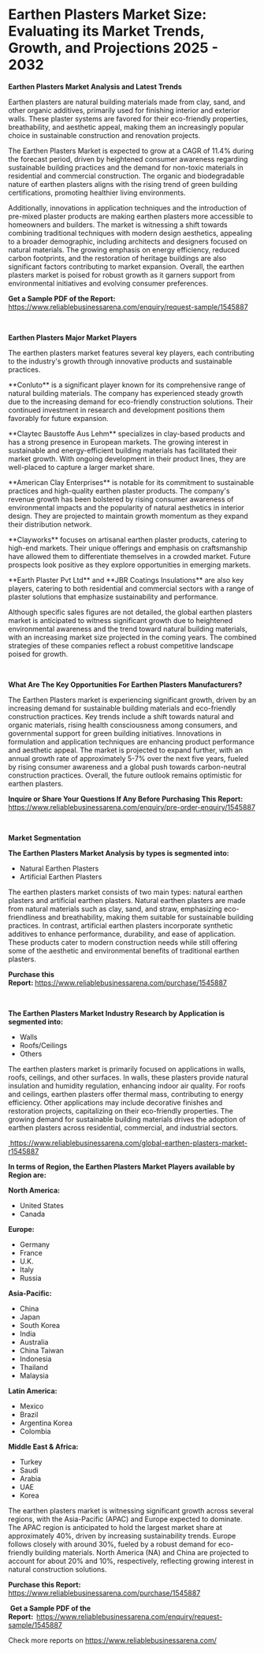 <p><h1>Earthen Plasters Market Size: Evaluating its Market Trends, Growth, and Projections 2025 - 2032</h1></p><p><strong>Earthen Plasters Market Analysis and Latest Trends</strong></p>
<p><p>Earthen plasters are natural building materials made from clay, sand, and other organic additives, primarily used for finishing interior and exterior walls. These plaster systems are favored for their eco-friendly properties, breathability, and aesthetic appeal, making them an increasingly popular choice in sustainable construction and renovation projects.</p><p>The Earthen Plasters Market is expected to grow at a CAGR of 11.4% during the forecast period, driven by heightened consumer awareness regarding sustainable building practices and the demand for non-toxic materials in residential and commercial construction. The organic and biodegradable nature of earthen plasters aligns with the rising trend of green building certifications, promoting healthier living environments.</p><p>Additionally, innovations in application techniques and the introduction of pre-mixed plaster products are making earthen plasters more accessible to homeowners and builders. The market is witnessing a shift towards combining traditional techniques with modern design aesthetics, appealing to a broader demographic, including architects and designers focused on natural materials. The growing emphasis on energy efficiency, reduced carbon footprints, and the restoration of heritage buildings are also significant factors contributing to market expansion. Overall, the earthen plasters market is poised for robust growth as it garners support from environmental initiatives and evolving consumer preferences.</p></p>
<p><strong>Get a Sample PDF of the Report:&nbsp;</strong> <a href="https://www.reliablebusinessarena.com/enquiry/request-sample/1545887?utm_campaign=2632&utm_medium=2&utm_source=Github&utm_content=ia&utm_term=31032025&utm_id=earthen-plasters">https://www.reliablebusinessarena.com/enquiry/request-sample/1545887</a></p>
<p>&nbsp;</p>
<p><strong>Earthen Plasters Major Market Players</strong></p>
<p><p>The earthen plasters market features several key players, each contributing to the industry's growth through innovative products and sustainable practices. </p><p>**Conluto** is a significant player known for its comprehensive range of natural building materials. The company has experienced steady growth due to the increasing demand for eco-friendly construction solutions. Their continued investment in research and development positions them favorably for future expansion.</p><p>**Claytec Baustoffe Aus Lehm** specializes in clay-based products and has a strong presence in European markets. The growing interest in sustainable and energy-efficient building materials has facilitated their market growth. With ongoing development in their product lines, they are well-placed to capture a larger market share.</p><p>**American Clay Enterprises** is notable for its commitment to sustainable practices and high-quality earthen plaster products. The company's revenue growth has been bolstered by rising consumer awareness of environmental impacts and the popularity of natural aesthetics in interior design. They are projected to maintain growth momentum as they expand their distribution network.</p><p>**Clayworks** focuses on artisanal earthen plaster products, catering to high-end markets. Their unique offerings and emphasis on craftsmanship have allowed them to differentiate themselves in a crowded market. Future prospects look positive as they explore opportunities in emerging markets.</p><p>**Earth Plaster Pvt Ltd** and **JBR Coatings Insulations** are also key players, catering to both residential and commercial sectors with a range of plaster solutions that emphasize sustainability and performance. </p><p>Although specific sales figures are not detailed, the global earthen plasters market is anticipated to witness significant growth due to heightened environmental awareness and the trend toward natural building materials, with an increasing market size projected in the coming years. The combined strategies of these companies reflect a robust competitive landscape poised for growth.</p></p>
<p>&nbsp;</p>
<p><strong>What Are The Key Opportunities For Earthen Plasters Manufacturers?</strong></p>
<p><p>The Earthen Plasters market is experiencing significant growth, driven by an increasing demand for sustainable building materials and eco-friendly construction practices. Key trends include a shift towards natural and organic materials, rising health consciousness among consumers, and governmental support for green building initiatives. Innovations in formulation and application techniques are enhancing product performance and aesthetic appeal. The market is projected to expand further, with an annual growth rate of approximately 5-7% over the next five years, fueled by rising consumer awareness and a global push towards carbon-neutral construction practices. Overall, the future outlook remains optimistic for earthen plasters.</p></p>
<p><strong>Inquire or Share Your Questions If Any Before Purchasing This Report:</strong> <a href="https://www.reliablebusinessarena.com/enquiry/pre-order-enquiry/1545887?utm_campaign=2632&utm_medium=2&utm_source=Github&utm_content=ia&utm_term=31032025&utm_id=earthen-plasters">https://www.reliablebusinessarena.com/enquiry/pre-order-enquiry/1545887</a></p>
<p>&nbsp;</p>
<p><strong>Market Segmentation</strong></p>
<p><strong>The Earthen Plasters Market Analysis by types is segmented into:</strong></p>
<p><ul><li>Natural Earthen Plasters</li><li>Artificial Earthen Plasters</li></ul></p>
<p><p>The earthen plasters market consists of two main types: natural earthen plasters and artificial earthen plasters. Natural earthen plasters are made from natural materials such as clay, sand, and straw, emphasizing eco-friendliness and breathability, making them suitable for sustainable building practices. In contrast, artificial earthen plasters incorporate synthetic additives to enhance performance, durability, and ease of application. These products cater to modern construction needs while still offering some of the aesthetic and environmental benefits of traditional earthen plasters.</p></p>
<p><strong>Purchase this Report:&nbsp;</strong><a href="https://www.reliablebusinessarena.com/purchase/1545887?utm_campaign=2632&utm_medium=2&utm_source=Github&utm_content=ia&utm_term=31032025&utm_id=earthen-plasters">https://www.reliablebusinessarena.com/purchase/1545887</a></p>
<p>&nbsp;</p>
<p><strong>The Earthen Plasters Market Industry Research by Application is segmented into:</strong></p>
<p><ul><li>Walls</li><li>Roofs/Ceilings</li><li>Others</li></ul></p>
<p><p>The earthen plasters market is primarily focused on applications in walls, roofs, ceilings, and other surfaces. In walls, these plasters provide natural insulation and humidity regulation, enhancing indoor air quality. For roofs and ceilings, earthen plasters offer thermal mass, contributing to energy efficiency. Other applications may include decorative finishes and restoration projects, capitalizing on their eco-friendly properties. The growing demand for sustainable building materials drives the adoption of earthen plasters across residential, commercial, and industrial sectors.</p></p>
<p><a href="https://www.reliablebusinessarena.com/global-earthen-plasters-market-r1545887?utm_campaign=2632&utm_medium=2&utm_source=Github&utm_content=ia&utm_term=31032025&utm_id=earthen-plasters">&nbsp;https://www.reliablebusinessarena.com/global-earthen-plasters-market-r1545887</a></p>
<p><strong>In terms of Region, the Earthen Plasters Market Players available by Region are:</strong></p>
<p>
    <p> <strong> North America: </strong>
        <ul>
            <li>United States</li>
            <li>Canada</li>
        </ul>
        </p> 
    <p> <strong> Europe: </strong>
        <ul>
            <li>Germany</li>
            <li>France</li>
            <li>U.K.</li>
            <li>Italy</li>
            <li>Russia</li>
        </ul>
        </p> 
    <p> <strong> Asia-Pacific: </strong>
        <ul>
            <li>China</li>
            <li>Japan</li>
            <li>South Korea</li>
            <li>India</li>
            <li>Australia</li>
            <li>China Taiwan</li>
            <li>Indonesia</li>
            <li>Thailand</li>
            <li>Malaysia</li>
        </ul>
        </p> 
    <p> <strong> Latin America: </strong>
        <ul>
            <li>Mexico</li>
            <li>Brazil</li>
            <li>Argentina Korea</li>
            <li>Colombia</li>
        </ul>
        </p> 
    <p> <strong> Middle East & Africa: </strong>
        <ul>
            <li>Turkey</li>
            <li>Saudi</li>
            <li>Arabia</li>
            <li>UAE</li>
            <li>Korea</li>
        </ul>
    </p>
    </p>
<p><p>The earthen plasters market is witnessing significant growth across several regions, with the Asia-Pacific (APAC) and Europe expected to dominate. The APAC region is anticipated to hold the largest market share at approximately 40%, driven by increasing sustainability trends. Europe follows closely with around 30%, fueled by a robust demand for eco-friendly building materials. North America (NA) and China are projected to account for about 20% and 10%, respectively, reflecting growing interest in natural construction solutions.</p></p>
<p><strong>Purchase this Report: </strong><a href="https://www.reliablebusinessarena.com/purchase/1545887?utm_campaign=2632&utm_medium=2&utm_source=Github&utm_content=ia&utm_term=31032025&utm_id=earthen-plasters">https://www.reliablebusinessarena.com/purchase/1545887</a></p>
<p>&nbsp;<strong>Get a Sample PDF of the Report:&nbsp;&nbsp;</strong><a href="https://www.reliablebusinessarena.com/enquiry/request-sample/1545887?utm_campaign=2632&utm_medium=2&utm_source=Github&utm_content=ia&utm_term=31032025&utm_id=earthen-plasters">https://www.reliablebusinessarena.com/enquiry/request-sample/1545887</a></p>
<p><strong></strong></p>
<p>Check more reports on <a href="https://www.reliablebusinessarena.com/?utm_campaign=2632&utm_medium=2&utm_source=Github&utm_content=ia&utm_term=31032025&utm_id=earthen-plasters">https://www.reliablebusinessarena.com/</a></p>